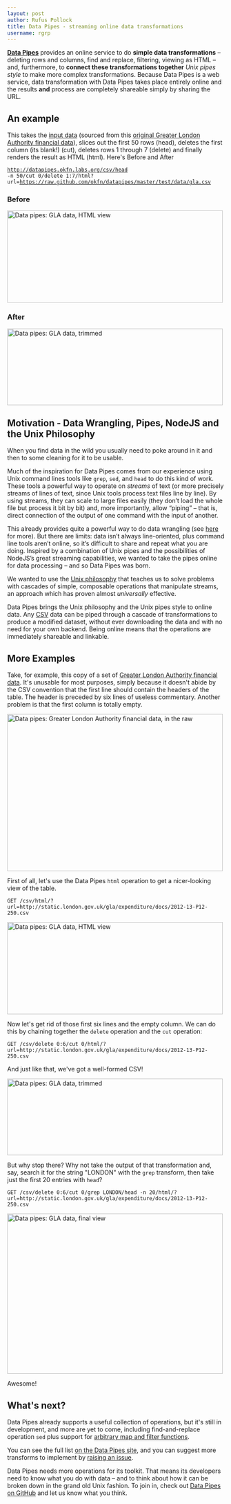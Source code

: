 ```yaml
---
layout: post
author: Rufus Pollock
title: Data Pipes - streaming online data transformations
username: rgrp
---
```


**[Data Pipes](http://datapipes.okfnlabs.org/)** provides an online service to do **simple data transformations** – deleting rows and columns, find and replace, filtering, viewing as HTML – and, furthermore, to **connect these transformations together** *Unix pipes style* to make more complex transformations. Because Data Pipes is a web service, data transformation with Data Pipes takes place entirely online and the results **and** process are completely shareable simply by sharing the URL.

## An example

This takes the [input data][demo] (sourced from this [original Greater London Authority financial data](http://static.london.gov.uk/gla/expenditure/docs/2012-13-P12-250.csv)), slices out the first 50 rows (head), deletes the first column (its blank!) (cut), deletes rows 1 through 7 (delete) and finally renders the result as HTML (html). Here's Before and After

  <a href="http://datapipes.okfnlabs.org/csv/head%20-n%2050/cut%200/delete%201:7/html?url=https://raw.github.com/okfn/datapipes/master/test/data/gla.csv"><code>http://datapipes.okfn.labs.org/csv/head -n 50/cut 0/delete 1:7/html?url=https://raw.github.com/okfn/datapipes/master/test/data/gla.csv</code></a>

[demo]: https://raw.github.com/okfn/datapipes/master/test/data/gla.csv

### Before

<a href="http://datapipes.okfnlabs.org/csv/html?url=https://raw.github.com/okfn/datapipes/master/test/data/gla.csv">
<img src="http://farm3.staticflickr.com/2827/9726020844_0301af2ded.jpg" width="500" height="213" alt="Data pipes: GLA data, HTML view">
</a>

### After

<a href="http://datapipes.okfnlabs.org/csv/head%20-n%2050/cut%200/delete%201:7/html?url=https://raw.github.com/okfn/datapipes/master/test/data/gla.csv">
<img src="http://farm4.staticflickr.com/3728/9726020800_ff01da582e.jpg" width="500" height="177" alt="Data pipes: GLA data, trimmed">
</a>

## Motivation - Data Wrangling, Pipes, NodeJS and the Unix Philosophy

When you find data in the wild you usually need to poke around in it and then to some cleaning for it to be usable.

Much of the inspiration for Data Pipes comes from our experience using Unix command lines tools like `grep`, `sed`, and `head` to do this kind of work. These tools a powerful way to operate on *streams* of text (or more precisely streams of lines of text, since Unix tools process text files line by line). By using streams, they can scale to large files easily (they don’t load the whole file but process it bit by bit) and, more importantly, allow “piping” – that is, direct connection of the output of one command with the input of another.

This already provides quite a powerful way to do data wrangling (see [here](https://github.com/rgrp/command-line-data-wrangling) for more). But there are limits: data isn’t always line-oriented, plus command line tools aren’t online, so it’s difficult to share and repeat what you are doing. Inspired by a combination of Unix pipes and the possibilities of NodeJS’s great streaming capabilities, we wanted to take the pipes online for data processing – and so Data Pipes was born.

We wanted to use the [Unix philosophy](http://www.faqs.org/docs/artu/ch01s06.html) that teaches us to solve problems with cascades of simple, composable operations that manipulate streams, an approach which has proven almost *universally* effective.

Data Pipes brings the Unix philosophy and the Unix pipes style to online data. Any [CSV](http://data.okfn.org/standards/csv) data can be piped through a cascade of transformations to produce a modified dataset, without ever downloading the data and with no need for your own backend. Being online means that the operations are immediately shareable and linkable.

## More Examples

Take, for example, this copy of a set of [Greater London Authority financial data](https://raw.github.com/okfn/datapipes/master/test/data/gla.csv). It's unusable for most purposes, simply because it doesn't abide by the CSV convention that the first line should contain the headers of the table. The header is preceded by six lines of useless commentary. Another problem is that the first column is totally empty.

<img src="http://farm4.staticflickr.com/3824/9726020908_bb2d26b694.jpg" width="500" height="363" alt="Data pipes: Greater London Authority financial data, in the raw">

First of all, let's use the Data Pipes `html` operation to get a nicer-looking view of the table.

	GET /csv/html/?url=http://static.london.gov.uk/gla/expenditure/docs/2012-13-P12-250.csv

<img src="http://farm3.staticflickr.com/2827/9726020844_0301af2ded.jpg" width="500" height="213" alt="Data pipes: GLA data, HTML view">

Now let's get rid of those first six lines and the empty column. We can do this by chaining together the `delete` operation and the `cut` operation:

	GET /csv/delete 0:6/cut 0/html/?url=http://static.london.gov.uk/gla/expenditure/docs/2012-13-P12-250.csv

And just like that, we've got a well-formed CSV!

<img src="http://farm4.staticflickr.com/3728/9726020800_ff01da582e.jpg" width="500" height="177" alt="Data pipes: GLA data, trimmed">

But why stop there? Why not take the output of that transformation and, say, search it for the string "LONDON" with the `grep` transform, then take just the first 20 entries with `head`?

	GET /csv/delete 0:6/cut 0/grep LONDON/head -n 20/html/?url=http://static.london.gov.uk/gla/expenditure/docs/2012-13-P12-250.csv

<img src="http://farm6.staticflickr.com/5505/9726020732_c5ca38c10a.jpg" width="500" height="370" alt="Data pipes: GLA data, final view">

Awesome!

## What's next?

Data Pipes already supports a useful collection of operations, but it's still in development, and more are yet to come, including find-and-replace operation `sed` plus support for [arbitrary map and filter functions](https://github.com/okfn/datapipes/issues/21).

You can see the full list [on the Data Pipes site](http://datapipes.okfnlabs.org/), and you can suggest more transforms to implement by [raising an issue](https://github.com/okfn/datapipes/issues/new).

Data Pipes needs more operations for its toolkit. That means its developers need to know what you do with data – and to think about how it can be broken down in the grand old Unix fashion. To join in, check out [Data Pipes on GitHub](https://github.com/okfn/datapipes) and let us know what you think.

